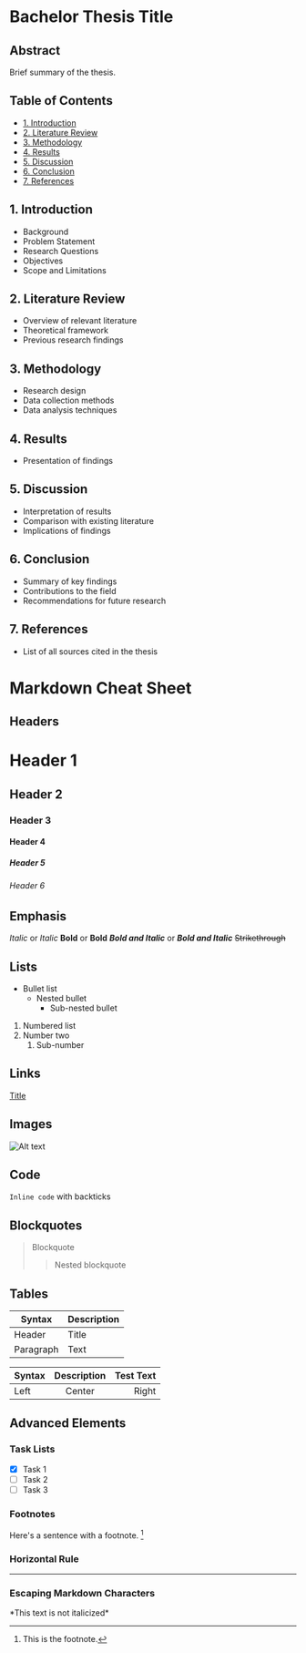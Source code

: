 # Bachelor Thesis Title

## Abstract

Brief summary of the thesis.

## Table of Contents

- [1. Introduction](#1-introduction)
- [2. Literature Review](#2-literature-review)
- [3. Methodology](#3-methodology)
- [4. Results](#4-results)
- [5. Discussion](#5-discussion)
- [6. Conclusion](#6-conclusion)
- [7. References](#7-references)

## 1. Introduction

- Background
- Problem Statement
- Research Questions
- Objectives
- Scope and Limitations

## 2. Literature Review

- Overview of relevant literature
- Theoretical framework
- Previous research findings

## 3. Methodology

- Research design
- Data collection methods
- Data analysis techniques

## 4. Results

- Presentation of findings

## 5. Discussion

- Interpretation of results
- Comparison with existing literature
- Implications of findings

## 6. Conclusion

- Summary of key findings
- Contributions to the field
- Recommendations for future research

## 7. References

- List of all sources cited in the thesis









# Markdown Cheat Sheet

## Headers
# Header 1
## Header 2
### Header 3
#### Header 4
##### Header 5
###### Header 6

## Emphasis
*Italic* or _Italic_
**Bold** or __Bold__
**_Bold and Italic_** or *__Bold and Italic__*
~~Strikethrough~~

## Lists
- Bullet list
  - Nested bullet
    - Sub-nested bullet

1. Numbered list
2. Number two
   1. Sub-number

## Links
[Title](https://www.example.com)

## Images
![Alt text](https://www.example.com/image.jpg "Optional title")

## Code
`Inline code` with backticks


## Blockquotes
> Blockquote
>> Nested blockquote

## Tables

| Syntax | Description |
| ----------- | ----------- |
| Header | Title |
| Paragraph | Text |

| Syntax | Description | Test Text |
| :--- | :---: | ---: |
| Left | Center | Right |

## Advanced Elements

### Task Lists
- [x] Task 1
- [ ] Task 2
- [ ] Task 3

### Footnotes
Here's a sentence with a footnote. [^1]

[^1]: This is the footnote.

### Horizontal Rule
---

### Escaping Markdown Characters
\*This text is not italicized\*
